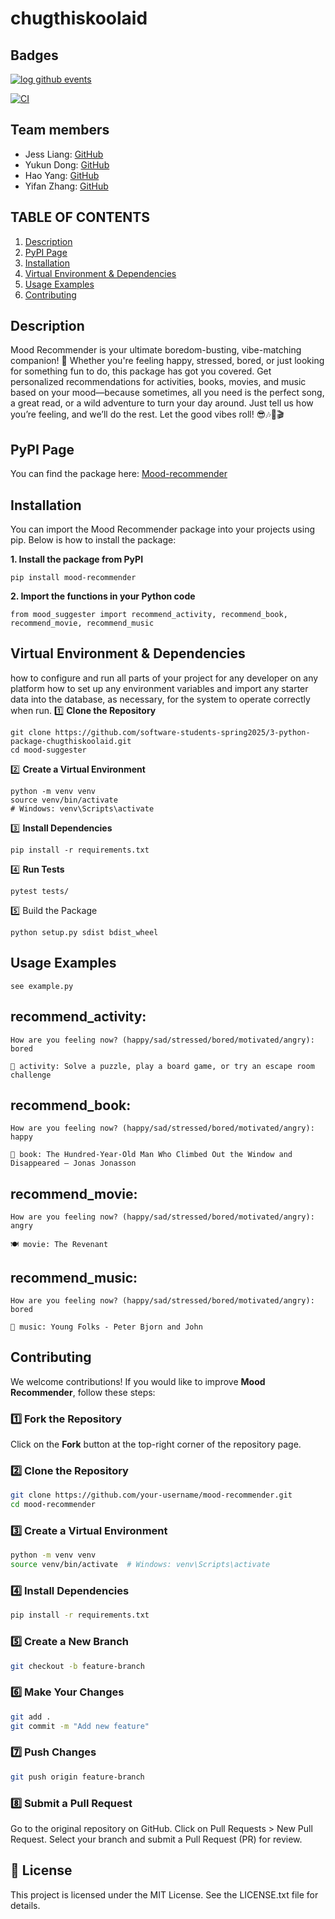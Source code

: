 # chugthiskoolaid

## Badges
[![log github events](https://github.com/software-students-spring2025/3-python-package-chugthiskoolaid/actions/workflows/event-logger.yml/badge.svg)](https://github.com/software-students-spring2025/3-python-package-chugthiskoolaid/actions/workflows/event-logger.yml)

[![CI](https://github.com/software-students-spring2025/3-python-package-chugthiskoolaid/actions/workflows/python-package.yml/badge.svg)](https://github.com/software-students-spring2025/3-python-package-chugthiskoolaid/actions/workflows/python-package.yml)

## Team members

- Jess Liang: [GitHub](https://github.com/jess-liang322)  
- Yukun Dong: [GitHub](https://github.com/abccdyk)  
- Hao Yang: [GitHub](https://github.com/Hao-Yang-Hao)  
- Yifan Zhang: [GitHub](https://github.com/YifanZZZZZZ)
  
## TABLE OF CONTENTS
1. [Description](#description)
2. [PyPI Page](#pypi-page)
3. [Installation](#installation)
4. [Virtual Environment & Dependencies](#virtual-environment--dependencies)
5. [Usage Examples](#usage-examples)
6. [Contributing](#contributing)

## Description
Mood Recommender is your ultimate boredom-busting, vibe-matching companion! 🎉
Whether you're feeling happy, stressed, bored, or just looking for something fun to do, this package has got you covered. 
Get personalized recommendations for activities, books, movies, and music based on your mood—because sometimes, all you need is the perfect song, a great read, or a wild adventure to turn your day around. 
Just tell us how you’re feeling, and we’ll do the rest. 
Let the good vibes roll! 😎🎶📖🎬

## PyPI Page
You can find the package here: [Mood-recommender](https://pypi.org/project/mood-recommender/)

## Installation

You can import the Mood Recommender package into your projects using pip. 
Below is how to install the package:

**1. Install the package from PyPI**
```
pip install mood-recommender
```

**2. Import the functions in your Python code**
```
from mood_suggester import recommend_activity, recommend_book, recommend_movie, recommend_music
```
## Virtual Environment & Dependencies
how to configure and run all parts of your project for any developer on any platform 
how to set up any environment variables and import any starter data into the database, as necessary, for the system to operate correctly when run.
1️⃣ **Clone the Repository**
```
git clone https://github.com/software-students-spring2025/3-python-package-chugthiskoolaid.git
cd mood-suggester

```

2️⃣ **Create a Virtual Environment**
```
python -m venv venv
source venv/bin/activate
# Windows: venv\Scripts\activate
```

3️⃣ **Install Dependencies**
```
pip install -r requirements.txt
```

4️⃣ **Run Tests**
```
pytest tests/
```

5️⃣ Build the Package
```
python setup.py sdist bdist_wheel
```

## Usage Examples
```
see example.py
```
## recommend_activity:
```
How are you feeling now? (happy/sad/stressed/bored/motivated/angry): bored

🎉 activity: Solve a puzzle, play a board game, or try an escape room challenge
```
## recommend_book:
```
How are you feeling now? (happy/sad/stressed/bored/motivated/angry): happy

📖 book: The Hundred-Year-Old Man Who Climbed Out the Window and Disappeared – Jonas Jonasson
```
## recommend_movie:
```
How are you feeling now? (happy/sad/stressed/bored/motivated/angry): angry

🍽 movie: The Revenant
```
## recommend_music:
```
How are you feeling now? (happy/sad/stressed/bored/motivated/angry): bored

🎵 music: Young Folks - Peter Bjorn and John
```

## Contributing  

We welcome contributions! If you would like to improve **Mood Recommender**, follow these steps:  

### 1️⃣ Fork the Repository  
Click on the **Fork** button at the top-right corner of the repository page.  

### 2️⃣ Clone the Repository  
```bash
git clone https://github.com/your-username/mood-recommender.git
cd mood-recommender
```

### 3️⃣ Create a Virtual Environment
```bash
python -m venv venv
source venv/bin/activate  # Windows: venv\Scripts\activate
```

### 4️⃣ Install Dependencies
```bash
pip install -r requirements.txt

```

### 5️⃣ Create a New Branch
```bash
git checkout -b feature-branch

```

### 6️⃣ Make Your Changes
```bash
git add .
git commit -m "Add new feature"

```
### 7️⃣ Push Changes
```bash
git push origin feature-branch

```

### 8️⃣ Submit a Pull Request
Go to the original repository on GitHub.
Click on Pull Requests > New Pull Request.
Select your branch and submit a Pull Request (PR) for review.

## 📜 License
This project is licensed under the MIT License. See the LICENSE.txt file for details.

